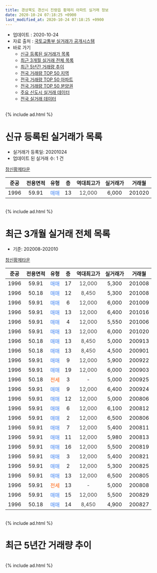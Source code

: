 ```yaml
---
title: 경상북도 경산시 진량읍 황제리 아파트 실거래 정보
date: 2020-10-24 07:18:25 +0900
last_modified_at: 2020-10-24 07:18:25 +0900
---
```


* 업데이트 : 2020-10-24
* 자료 출처 : [국토교통부 실거래가 공개시스템](http://rt.molit.go.kr)
* 바로 가기
    * [신규 등록된 실거래가 목록](#신규-등록된-실거래가-목록)
    * [최근 3개월 실거래 전체 목록](#최근-3개월-실거래-전체-목록)
    * [최근 5년간 거래량 추이](#최근-5년간-거래량-추이)
    * [전국 거래량 TOP 50 지역](https://inasie.github.io/apt-trade-info/최근-3개월-전국에서-가장-거래가-많이-발생한-지역)
    * [전국 거래량 TOP 50 아파트](https://inasie.github.io/apt-trade-info/최근-3개월-전국에서-가장-거래가-많이-발생한-아파트)
    * [전국 거래량 TOP 50 분양권](https://inasie.github.io/apt-trade-info/최근-3개월-전국에서-가장-거래가-많이-발생한-분양권)
    * [주요 신도시 실거래 데이터](https://inasie.github.io/apt-trade-info/주요-신도시)
    * [전국 실거래 데이터](https://inasie.github.io/apt-trade-info/전국)
<br>
{% include ad.html %}
<br>

# 신규 등록된 실거래가 목록
* 실거래가 등록일: 20201024
* 업데이트 된 실거래 수: 1 건


[창신황제타운](https://search.naver.com/search.naver?query=%EA%B2%BD%EC%83%81%EB%B6%81%EB%8F%84+%EA%B2%BD%EC%82%B0%EC%8B%9C+%EC%A7%84%EB%9F%89%EC%9D%8D+%ED%99%A9%EC%A0%9C%EB%A6%AC+%EC%B0%BD%EC%8B%A0%ED%99%A9%EC%A0%9C%ED%83%80%EC%9A%B4)

|준공|전용면적|유형|층|역대최고가|실거래가|거래월|
|:---:|:---:|:---:|:---:|:---:|:---:|:---:|
|1996|59.91|<span style="color:#4285f3">매매</span>|13|<span style="color:#444444">12,000</span>|6,000|201020|


<br>
{% include ad.html %}
<br>

# 최근 3개월 실거래 전체 목록
* 기준: 202008-202010


[창신황제타운](https://search.naver.com/search.naver?query=%EA%B2%BD%EC%83%81%EB%B6%81%EB%8F%84+%EA%B2%BD%EC%82%B0%EC%8B%9C+%EC%A7%84%EB%9F%89%EC%9D%8D+%ED%99%A9%EC%A0%9C%EB%A6%AC+%EC%B0%BD%EC%8B%A0%ED%99%A9%EC%A0%9C%ED%83%80%EC%9A%B4)

|준공|전용면적|유형|층|역대최고가|실거래가|거래월|
|:---:|:---:|:---:|:---:|:---:|:---:|:---:|
|1996|59.91|<span style="color:#4285f3">매매</span>|17|<span style="color:#444444">12,000</span>|5,300|201008|
|1996|50.18|<span style="color:#4285f3">매매</span>|12|<span style="color:#444444">8,450</span>|5,300|201008|
|1996|59.91|<span style="color:#4285f3">매매</span>|6|<span style="color:#444444">12,000</span>|6,000|201009|
|1996|59.91|<span style="color:#4285f3">매매</span>|13|<span style="color:#444444">12,000</span>|6,400|201016|
|1996|59.91|<span style="color:#4285f3">매매</span>|4|<span style="color:#444444">12,000</span>|5,550|201006|
|1996|59.91|<span style="color:#4285f3">매매</span>|13|<span style="color:#444444">12,000</span>|6,000|201020|
|1996|50.18|<span style="color:#4285f3">매매</span>|13|<span style="color:#444444">8,450</span>|5,000|200913|
|1996|50.18|<span style="color:#4285f3">매매</span>|13|<span style="color:#444444">8,450</span>|4,500|200901|
|1996|59.91|<span style="color:#4285f3">매매</span>|9|<span style="color:#444444">12,000</span>|5,900|200922|
|1996|59.91|<span style="color:#4285f3">매매</span>|19|<span style="color:#444444">12,000</span>|6,000|200903|
|1996|50.18|<span style="color:#ff5a00">전세</span>|3|<span style="color:#444444">-</span>|5,000|200925|
|1996|59.91|<span style="color:#4285f3">매매</span>|9|<span style="color:#444444">12,000</span>|6,400|200924|
|1996|59.91|<span style="color:#4285f3">매매</span>|12|<span style="color:#444444">12,000</span>|5,000|200806|
|1996|59.91|<span style="color:#4285f3">매매</span>|6|<span style="color:#444444">12,000</span>|6,100|200812|
|1996|59.91|<span style="color:#4285f3">매매</span>|2|<span style="color:#444444">12,000</span>|6,500|200806|
|1996|59.91|<span style="color:#4285f3">매매</span>|7|<span style="color:#444444">12,000</span>|5,400|200811|
|1996|59.91|<span style="color:#4285f3">매매</span>|11|<span style="color:#444444">12,000</span>|5,980|200813|
|1996|59.91|<span style="color:#4285f3">매매</span>|16|<span style="color:#444444">12,000</span>|5,500|200819|
|1996|59.91|<span style="color:#4285f3">매매</span>|3|<span style="color:#444444">12,000</span>|5,400|200821|
|1996|59.91|<span style="color:#4285f3">매매</span>|2|<span style="color:#444444">12,000</span>|5,300|200825|
|1996|59.91|<span style="color:#4285f3">매매</span>|13|<span style="color:#444444">12,000</span>|6,500|200805|
|1996|59.91|<span style="color:#ff5a00">전세</span>|13|<span style="color:#444444">-</span>|5,000|200808|
|1996|59.91|<span style="color:#4285f3">매매</span>|15|<span style="color:#444444">12,000</span>|5,500|200829|
|1996|50.18|<span style="color:#4285f3">매매</span>|14|<span style="color:#444444">8,450</span>|4,900|200827|


<br>
{% include ad.html %}
<br>

# 최근 5년간 거래량 추이


<div style="width:100%;">
    <canvas id="deal_progress" height="200"></canvas>
</div>

<script>
new Chart(document.getElementById("deal_progress"), {
    type: 'line',
    data: {
        labels: ['201510','201511','201512','201601','201602','201603','201604','201605','201606','201607','201608','201609','201610','201611','201612','201701','201702','201703','201704','201705','201706','201707','201708','201709','201710','201711','201712','201801','201802','201803','201804','201805','201806','201807','201808','201809','201810','201811','201812','201901','201902','201903','201904','201905','201906','201907','201908','201909','201910','201911','201912','202001','202002','202003','202004','202005','202006','202007','202008','202009','202010'],
        datasets: [{
            label: '매매',
            pointRadius: 1,
            data: [3, 6, 3, 1, 3, 1, 4, 2, 5, 4, 2, 8, 2, 1, 2, 3, 4, 9, 2, 9, 7, 3, 4, 4, 2, 3, 2, 3, 2, 7, 3, 6, 0, 5, 4, 6, 4, 1, 2, 6, 3, 7, 3, 10, 2, 6, 4, 3, 7, 13, 4, 5, 3, 3, 6, 2, 4, 8, 11, 5, 6],
            borderColor: "rgba(255, 201, 14, 1)",
            backgroundColor: "rgba(255, 201, 14, 0.5)",
            fill: false,
            lineTension: 0
        },{
            label: '전월세',
            pointRadius: 1,
            data: [3, 4, 1, 3, 3, 3, 3, 5, 2, 2, 1, 2, 5, 3, 2, 1, 3, 4, 3, 3, 1, 1, 1, 0, 0, 3, 3, 1, 1, 3, 1, 2, 4, 1, 1, 1, 2, 0, 3, 1, 5, 3, 5, 0, 5, 3, 1, 1, 9, 2, 4, 4, 3, 3, 6, 2, 0, 1, 1, 1, 0],
            borderColor: "rgba(0, 141, 185, 1)",
            backgroundColor: "rgba(0, 141, 185, 0.5)",
            fill: false,
            lineTension: 0
        }
        ]
    },
    options: {
        responsive: true,
        title: {
            display: false
        },
        tooltips: {
            mode: 'index',
            intersect: false
        },
        hover: {
            mode: 'nearest',
            intersect: true
        },
        scales: {
            xAxes: [{
                display: true,
                scaleLabel: {
                    display: true,
                    labelString: '년/월'
                }
            }],
            yAxes: [{
                display: true,
                ticks: {
                    suggestedMin: 0,
                },
                scaleLabel: {
                    display: true,
                    labelString: '실거래 수'
                }
            }]
        }
    }
});

</script>


<br>
{% include ad.html %}
<br>

